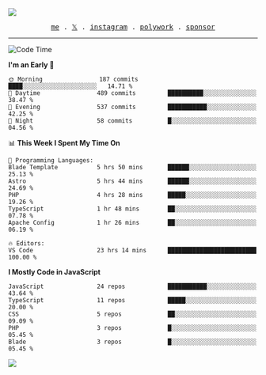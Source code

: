<img style="bottom: 800px;" src="https://imgur.com/rilHVxA.png"/>
<p align="center">
  <samp>
    <a href="https://fayln.com">me</a> .
    <!-- <a href="https://fayln.com/projects">projects</a> . -->
    <a href="https://go.fayln.com/twitter">𝕏</a> .
    <a href="https://go.fayln.com/instagram">instagram</a> .
    <a href="https://go.fayln.com/polywork">polywork</a> .
    <a href="https://github.com/sponsors/faridhnzz">sponsor</a>
  </samp>
</p>

---
<!--START_SECTION:waka-->
![Code Time](http://img.shields.io/badge/Code%20Time-2%2C208%20hrs%2056%20mins-blue)

**I'm an Early 🐤** 

```text
🌞 Morning                187 commits         ████░░░░░░░░░░░░░░░░░░░░░   14.71 % 
🌆 Daytime                489 commits         ██████████░░░░░░░░░░░░░░░   38.47 % 
🌃 Evening                537 commits         ███████████░░░░░░░░░░░░░░   42.25 % 
🌙 Night                  58 commits          █░░░░░░░░░░░░░░░░░░░░░░░░   04.56 % 
```


📊 **This Week I Spent My Time On** 

```text
💬 Programming Languages: 
Blade Template           5 hrs 50 mins       ██████░░░░░░░░░░░░░░░░░░░   25.13 % 
Astro                    5 hrs 44 mins       ██████░░░░░░░░░░░░░░░░░░░   24.69 % 
PHP                      4 hrs 28 mins       █████░░░░░░░░░░░░░░░░░░░░   19.26 % 
TypeScript               1 hr 48 mins        ██░░░░░░░░░░░░░░░░░░░░░░░   07.78 % 
Apache Config            1 hr 26 mins        ██░░░░░░░░░░░░░░░░░░░░░░░   06.19 % 

🔥 Editors: 
VS Code                  23 hrs 14 mins      █████████████████████████   100.00 % 
```

**I Mostly Code in JavaScript** 

```text
JavaScript               24 repos            ███████████░░░░░░░░░░░░░░   43.64 % 
TypeScript               11 repos            █████░░░░░░░░░░░░░░░░░░░░   20.00 % 
CSS                      5 repos             ██░░░░░░░░░░░░░░░░░░░░░░░   09.09 % 
PHP                      3 repos             █░░░░░░░░░░░░░░░░░░░░░░░░   05.45 % 
Blade                    3 repos             █░░░░░░░░░░░░░░░░░░░░░░░░   05.45 % 
```




<!--END_SECTION:waka-->

![](https://hit.yhype.me/github/profile?user_id=29797712)
